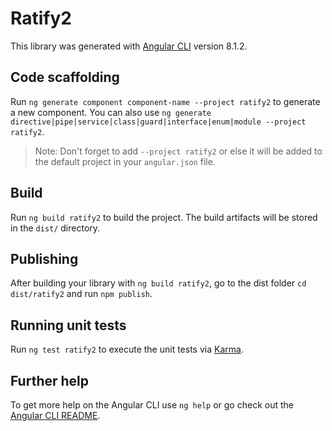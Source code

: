 # Ratify2

This library was generated with [Angular CLI](https://github.com/angular/angular-cli) version 8.1.2.

## Code scaffolding

Run `ng generate component component-name --project ratify2` to generate a new component. You can also use `ng generate directive|pipe|service|class|guard|interface|enum|module --project ratify2`.
> Note: Don't forget to add `--project ratify2` or else it will be added to the default project in your `angular.json` file. 

## Build

Run `ng build ratify2` to build the project. The build artifacts will be stored in the `dist/` directory.

## Publishing

After building your library with `ng build ratify2`, go to the dist folder `cd dist/ratify2` and run `npm publish`.

## Running unit tests

Run `ng test ratify2` to execute the unit tests via [Karma](https://karma-runner.github.io).

## Further help

To get more help on the Angular CLI use `ng help` or go check out the [Angular CLI README](https://github.com/angular/angular-cli/blob/master/README.md).
